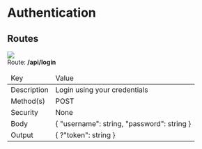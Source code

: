# Authentication

## Routes

![](https://img.shields.io/badge/-POST-orange)  
Route: **/api/login**   
<table>
  <thead>
    <tr>
      <td>Key</td>
      <td>Value</td>
    </tr>
  </thead>
  <tbody>
    <tr>
      <td>Description</td>
      <td>Login using your credentials</td>
    </tr>
    <tr>
      <td>Method(s)</td>
      <td>POST</td>
    </tr>
    <tr>
      <td>Security</td>
      <td>None</td>
    </tr>
    <tr>
      <td>Body</td>
      <td>
      {
        "username": string,
        "password": string
      }
      </td>
    </tr>
    <tr>
      <td>Output</td>
      <td>
      {
        ?"token": string
      }
      </td>
    </tr>
  </tbody>
</table>